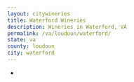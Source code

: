 ```yaml
---
layout: citywineries
title: Waterford Wineries
description: Wineries in Waterford, VA
permalink: /va/loudoun/waterford/
state: va
county: loudoun
city: waterford
---
```

-
